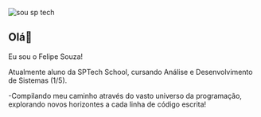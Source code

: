 ![sou sp tech](https://github.com/Antonio-Felipe-Souza/Antonio-Felipe-Souza/assets/160804980/59f242fb-32cc-4260-99ed-83be92c92207)

## Olá👋 
Eu sou o Felipe Souza!

Atualmente aluno da SPTech School, cursando Análise e Desenvolvimento de Sistemas (1/5).

-Compilando meu caminho através do vasto universo da programação, explorando novos horizontes a cada linha de código escrita!
